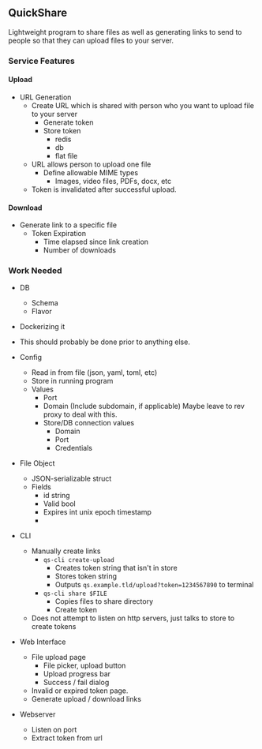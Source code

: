 ## QuickShare

Lightweight program to share files as well as generating links to send to people so that they can upload files to your
server.

### Service Features

#### Upload
* URL Generation
  * Create URL which is shared with person who you want to upload file to your server
    * Generate token
    * Store token
      * redis
      * db
      * flat file
  * URL allows person to upload one file
    * Define allowable MIME types
      * Images, video files, PDFs, docx, etc
  * Token is invalidated after successful upload.

#### Download
* Generate link to a specific file
  * Token Expiration
    * Time elapsed since link creation
    * Number of downloads


### Work Needed

* DB
  * Schema
  * Flavor

* Dockerizing it
 * This should probably be done prior to anything else.

* Config
  * Read in from file (json, yaml, toml, etc)
  * Store in running program
  * Values
    * Port
    * Domain (Include subdomain, if applicable) Maybe leave to rev proxy to deal with this.
    * Store/DB connection values
      * Domain
      * Port
      * Credentials
* File Object
  * JSON-serializable struct
  * Fields
    * id string
    * Valid bool
    * Expires int unix epoch timestamp
    * 
* CLI
  * Manually create links
    * `qs-cli create-upload`
      * Creates token string that isn't in store 
      * Stores token string
      * Outputs `qs.example.tld/upload?token=1234567890` to terminal
    * `qs-cli share $FILE`
      * Copies files to share directory
      * Create token 
  * Does not attempt to listen on http servers, just talks to store to create tokens
* Web Interface
  * File upload page
    * File picker, upload button
    * Upload progress bar
    * Success / fail dialog
  * Invalid or expired token page.
  * Generate upload / download links
* Webserver
  * Listen on port
  * Extract token from url